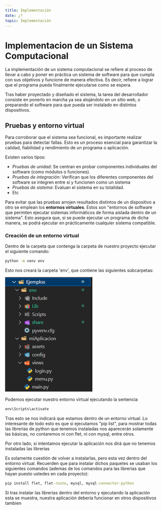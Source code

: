 ```yaml
---
title: Implementación
date: ¿?
topic: Implementación
---
```


# Implementacion de un Sistema Computacional

La implementación de un sistema computacional se refiere al proceso de llevar a cabo y poner en práctica un sistema de software para que cumpla con sus objetivos y funcione de manera efectiva. Es decir, refiere a lograr que el programa pueda finalmente ejecutarse como se espera.

Tras haber proyectado y diseñado el sistema, la tarea del desarrollador consiste en ponerlo en marcha ya sea alojándolo en un sitio web, o preparando el software para que pueda ser instalado en distintos dispositivos.

## Pruebas y entorno virtual

Para corroborar que el sistema sea funcional, es importante realizar pruebas para detectar fallas. Esto es un proceso esencial para garantizar la calidad, fiabilidad y rendimiento de un programa o aplicación.

Existen varios tipos:
- *Pruebas de unidad*: Se centran en probar componentes individuales del software (como módulos o funciones).
- *Pruebas de integración*: Verifican que los diferentes componentes del software se integren entre sí y funcionen como un sistema
- *Pruebas de sistema*: Evaluan el sistema en su totalidad.
- Etc

Para evitar que las pruebas arrojen resultados distintos de un dispositivo a otro se emplean los **entornos virtuales**. Estos son "entornos de software que permiten ejecutar sistemas informáticos de forma aislada dentro de un sistema". Esto asegura que, si se puede ejecutar un programa de dicha manera, se podrá ejecutar en prácticamente cualquier sistema compatible.

### Creación de un entorno virtual

Dentro de la carpeta que contenga la carpeta de nuestro proyecto ejecutar el siguiente comando:

```cmd
python -m venv env
```

Esto nos creará la carpeta 'env', que contiene las siguientes subcarpetas:

<img src="/static/blog/img/carpetaEnv.png" alt="Demo" />

Podemos ejecutar nuestro entorno virtual ejecutando la sentencia

```cmd
env\Scripts\activate
```

Tras esto se nos indicará que estamos dentro de un entorno virtual. Lo interesante de todo esto es que si ejecutamos "pip list", para mostrar todas las librerias de python que tenemos instaladas nos aparecerán solamente las básicas, no contaremos ni con flet, ni con mysql, entre otros. 

Por otro lado, si intentamos ejecutar la aplicación nos dirá que no tenemos instaladas las librerias

Es solamente cuestión de volver a instalarlas, pero esta vez dentro del entorno virtual. Recuerden que para instalar dichos paquetes se usaban los siguientes comandos (ademas de los comandos para las librerias que hayan puesto ustedes en cada proyecto):

```cmd
pip install flet, flet-route, mysql, mysql-connector-python
```

Si tras instalar las librerias dentro del entorno y ejecutando la aplicación esta se muestra, nuestra aplicación debería funcionar en otros dispositivos tambien

